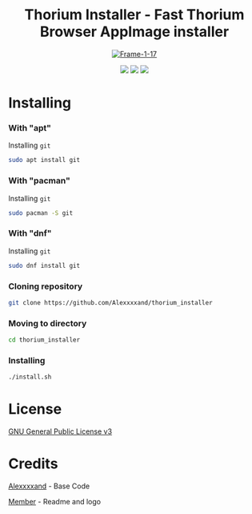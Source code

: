 <h1 align="center">
  Thorium Installer - Fast Thorium Browser AppImage installer
</h1>

<p align="center">
  <a href="https://imgbb.com/"><img src="https://i.ibb.co/BcKrcDd/Frame-1-17.png" alt="Frame-1-17" border="0"></a>
</p>

<p align="center">
   <img src="https://img.shields.io/badge/language-bash-green?"> <img src="https://img.shields.io/badge/platform-linux-yellow?logo=linux"> <img src="https://img.shields.io/badge/license-GNU_GPLv3-red?logo=gnu">
</p>

# Installing

### With "apt"

Installing <code>git</code>

```bash
sudo apt install git
```

### With "pacman"

Installing <code>git</code>

```bash
sudo pacman -S git
```

### With "dnf"

Installing <code>git</code>

```bash
sudo dnf install git
```

### Cloning repository

```bash
git clone https://github.com/Alexxxxand/thorium_installer
```

### Moving to directory

```bash
cd thorium_installer
```

### Installing 

```bash
./install.sh
```

# License

<a href="https://www.gnu.org/licenses/quick-guide-gplv3.en.html">GNU General Public License v3</a>

# Сredits
[Alexxxxand](https://github.com/Alexxxxand) - Base Code

[Member](https://github.com/memb3r) - Readme and logo
